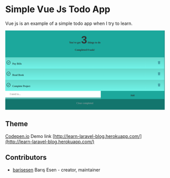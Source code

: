 # Simple Vue Js Todo App
Vue js is an example of a simple todo app when I try to learn.

![vue js todo app](demo.png "Simple Vue Js Todo App")
## Theme
[Codepen.io](https://codepen.io/Russbrown/pen/IgBuh)
Demo link [http://learn-laravel-blog.herokuapp.com/](http://learn-laravel-blog.herokuapp.com/)

## Contributors
- [barisesen](https://github.com/barisesen) Barış Esen - creator, maintainer
